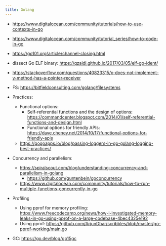 ```yaml
---
title: Golang
---
```


- https://www.digitalocean.com/community/tutorials/how-to-use-contexts-in-go
- https://www.digitalocean.com/community/tutorial_series/how-to-code-in-go
- https://go101.org/article/channel-closing.html
- dissect Go ELF binary: https://qzaidi.github.io/2017/03/05/elf-go-ident/
- https://stackoverflow.com/questions/40823315/x-does-not-implement-y-method-has-a-pointer-receiver
- FS: https://bitfieldconsulting.com/golang/filesystems

- Practices:
  - Functional options:
    - Self-referential functions and the design of options: https://commandcenter.blogspot.com/2014/01/self-referential-functions-and-design.html
    - Functional options for friendly APIs: https://dave.cheney.net/2014/10/17/functional-options-for-friendly-apis
  - https://gogoapps.io/blog/passing-loggers-in-go-golang-logging-best-practices/

- Concurrency and parallelism:
  - https://spiralscout.com/blog/understanding-concurrency-and-parallelism-in-golang
    - https://github.com/guntenbein/goconcurrency
  - https://www.digitalocean.com/community/tutorials/how-to-run-multiple-functions-concurrently-in-go

- Profiling
  - Using pprof for memory profiling: https://www.freecodecamp.org/news/how-i-investigated-memory-leaks-in-go-using-pprof-on-a-large-codebase-4bec4325e192
  - Using pprof: https://github.com/ArjunDhar/scribbles/blob/master/go-pprof-working/main.go

- GC: https://go.dev/blog/go15gc
